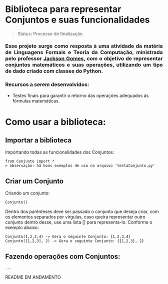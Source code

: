 <h1>Biblioteca para representar Conjuntos e suas funcionalidades</h1>

> Status: Processo de finalização

<h3 style="text-align: justify; margin: 1.3em 0">Esse projeto surge como resposta à uma atividade da matéria de Linguagens Formais e Teoria da Computação, ministrada pelo professor <a href="https://github.com/jacksongomesbr">Jackson Gomes</a>, com o objetivo de representar conjuntos matemáticos e suas operações, utilizando um tipo de dado criado com classes do Python.</h3>

<h3>Recursos a serem desenvolvidos:</h3>

- Testes finais para garantir o retorno das operações adequados às fórmulas matemáticas.

<h1 style="margin: 1.5em 0 0.8em 0">Como usar a biblioteca:</h1>

## Importar a biblioteca

Importando todas as funcionalidades dos Conjuntos:

```console
from Conjunto import *
> observação: há bons exemplos de uso no arquivo 'testaConjunto.py'
```

## Criar um Conjunto

Criando um conjunto:

```console
Conjunto()
```

Dentro dos parênteses deve ser passado o conjunto que deseja criar, com os elementos separados por vírgulas, caso queira representar outro conjunto dentro desse, use uma lista [] para representa-lo. Conforme o exemplo abaixo:

```console
Conjunto(1,2,3,4) -> Gera o seguinte Conjunto: {1,2,3,4}
Conjunto([1,2,3], 2) -> Gera o seguinte Conjunto: {{1,2,3}, 2}
```

## Fazendo operações com Conjuntos:

```console
...
```
README EM ANDAMENTO
